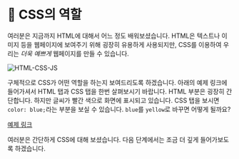 # 📗  CSS의 역할

여러분은 지금까지 HTML에 대해서 어느 정도 배워보셨습니다. HTML은 텍스트나 이미지 등을 웹페이지에 보여주기 위해 굉장히 유용하게 사용되지만, CSS를 이용하여 우리는 _더욱 예쁘게_ 웹페이지를 만들 수 있습니다.

![HTML-CSS-JS](https://s3.ap-northeast-2.amazonaws.com/bootcamp-prep-assets/images/html-css-js.gif)

구체적으로 CSS가 어떤 역할을 하는지 보여드리도록 하겠습니다. 아래의 예제 링크에 들어가셔서 HTML 탭과 CSS 탭을 한번 살펴보시기 바랍니다. HTML 부분은 굉장히 간단합니다. 하지만 글씨가 빨간 색으로 화면에 표시되고 있습니다. CSS 탭을 보시면 `color: blue;`라는 부분을 보실 수 있습니다. `blue`를 `yellow`로 바꾸면 어떻게 될까요?

[예제 링크](https://codepen.io/ken123777/pen/XwBKYp)

여러분은 간단하게 CSS에 대해 보셨습니다. 다음 단계에서는 조금 더 깊게 들어가보도록 하겠습니다.
